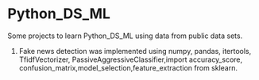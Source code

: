 # Python_DS_ML
 Some projects to learn Python_DS_ML using data from public data sets. 
 1. Fake news detection was implemented using numpy, pandas, itertools,  TfidfVectorizer, PassiveAggressiveClassifier,import accuracy_score, confusion_matrix,model_selection,feature_extraction from sklearn. 
